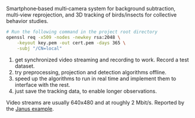 Smartphone‑based multi‑camera system for background subtraction, multi‑view reprojection, and 3D tracking of birds/insects for collective behavior studies.

```bash
# Run the following command in the project root directory
openssl req -x509 -nodes -newkey rsa:2048 \
    -keyout key.pem -out cert.pem -days 365 \
    -subj "/CN=local"
```

1. get synchronized video streaming and recording to work. Record a test dataset. 
2. try preprocessing, projection and detection algorithms offline. 
3. speed up the algorithms to run in real time and implement them to interface with the rest. 
4. just save the tracking data, to enable longer observations.

Video streams are usually 640x480 and at roughly 2 Mbit/s. Reported by the [Janus example](https://janus.conf.meetecho.com/demos/mvideoroom.html).